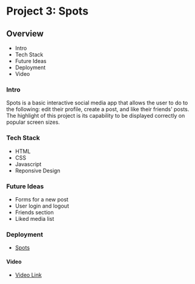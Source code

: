 # Project 3: Spots

## Overview

- Intro
- Tech Stack
- Future Ideas
- Deployment
- Video

### Intro

Spots is a basic interactive social media app that allows the user to do to the following: edit their profile, create a post, and like their friends' posts. The highlight of this project is its capability to be displayed correctly on popular screen sizes.

### Tech Stack

- HTML
- CSS
- Javascript
- Reponsive Design

### Future Ideas

- Forms for a new post
- User login and logout
- Friends section
- Liked media list

### Deployment

- [Spots](https://samausmith.github.io/se_project_spots/)

#### Video

- [Video Link](https://youtu.be/Vl0JXzAPAhQ)

